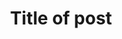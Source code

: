 ---
layout: single
title:  "Title of post"
author_profile: true
toc: true
toc_sticky: true
toc_label: contents
toc_icon: "fas fa-utensils"
#categories: 카테고리
#tag: [문제 유형]
# redirect_from:
#   - /위험카테고리이름/파일이름
---